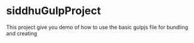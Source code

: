 # siddhuGulpProject
This project give you demo of how to use the basic gulpjs file for bundling and creating 